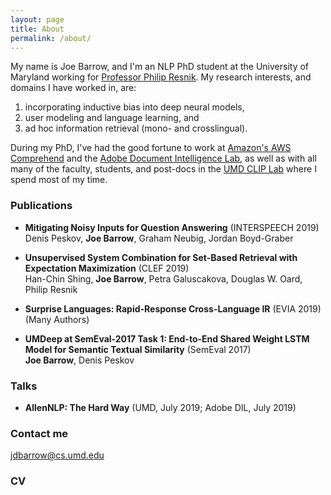 ```yaml
---
layout: page
title: About
permalink: /about/
---
```


My name is Joe Barrow, and I'm an NLP PhD student at the University of Maryland working for [Professor Philip Resnik](http://users.umiacs.umd.edu/~resnik/).
My research interests, and domains I have worked in, are:

1. incorporating inductive bias into deep neural models, 
2. user modeling and language learning, and 
3. ad hoc information retrieval (mono- and crosslingual).

During my PhD, I've had the good fortune to work at [Amazon's AWS Comprehend](https://aws.amazon.com/comprehend/) and the [Adobe Document Intelligence Lab](https://adobe.com), as well as with all many of the faculty, students, and post-docs in the [UMD CLIP Lab](https://wiki.umiacs.umd.edu/clip/index.php/Main_Page) where I spend most of my time.

### Publications

- **Mitigating Noisy Inputs for Question Answering** (INTERSPEECH 2019)<br />
  Denis Peskov, **Joe Barrow**, Graham Neubig, Jordan Boyd-Graber
  
- **Unsupervised System Combination for Set-Based Retrieval with Expectation Maximization** (CLEF 2019)<br />
  Han-Chin Shing, **Joe Barrow**, Petra Galuscakova, Douglas W. Oard, Philip Resnik
  
- **Surprise Languages: Rapid-Response Cross-Language IR** (EVIA 2019)<br />
  (Many Authors)
  
- **UMDeep at SemEval-2017 Task 1: End-to-End Shared Weight LSTM Model for Semantic Textual Similarity** (SemEval 2017)<br />
  **Joe Barrow**, Denis Peskov

### Talks

- **AllenNLP: The Hard Way** (UMD, July 2019; Adobe DIL, July 2019)

### Contact me

[jdbarrow@cs.umd.edu](mailto:jdbarrow@cs.umd.edu)

### CV
